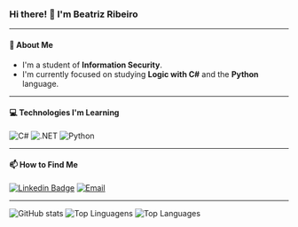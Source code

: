 ### Hi there! 👋 I'm Beatriz Ribeiro

---

#### 🚀 About Me

- I'm a student of **Information Security**.
- I'm currently focused on studying **Logic with C#** and the **Python** language.

---

#### 💻 Technologies I'm Learning

![C#](https://img.shields.io/badge/C%23-239120?style=for-the-badge&logo=c-sharp&logoColor=white)
![.NET](https://img.shields.io/badge/.NET-512BD4?style=for-the-badge&logo=dotnet&logoColor=white)
![Python](https://img.shields.io/badge/Python-3776AB?style=for-the-badge&logo=python&logoColor=white)

---

#### 📫 How to Find Me

[![Linkedin Badge](https://img.shields.io/badge/-LinkedIn-blue?style=flat-square&logo=Linkedin&logoColor=white&link=https://www.linkedin.com/in/beatriz-ribeiro-tech)](https://www.linkedin.com/in/beatriz-ribeiro-tech)
<a href="mailto:beatrizribeiro.milli@gmail.com">
  <img alt="Email" src="https://img.shields.io/badge/-Email-c14438?style=flat-square&logo=Gmail&logoColor=white" />
</a>

---

![GitHub stats](https://github-readme-stats.vercel.app/api?username=cyberibeiro&show_icons=true&theme=transparent&title_color=E91E63&text_color=F8F8F2&icon_color=E91E63&hide_border=true&ring_color=FF0000)
![Top Linguagens](https://github-readme-stats.vercel.app/api/top-langs/?username=cyberibeiro&layout=compact&theme=dark)
![Top Languages](https://github-readme-stats.vercel.app/api/top-langs/?username=cyberibeiro&layout=compact&theme=transparent&hide_border=true&title_color=FF69B4&text_color=FFD1DC&bg_color=00000000&card_width=320&locale=en)
